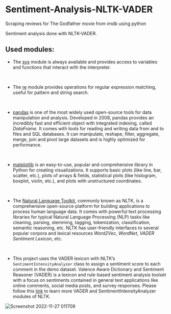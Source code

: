 # Sentiment-Analysis-NLTK-VADER

Scraping reviews for The Godfather movie from imdb using python

Sentiment analysis done with NLTK-VADER.

## Used modules:

<ul>
    <li>The <a href="https://docs.python.org/3/library/sys.html">sys</a> module is always available and provides access to variables and functions that interact with the interpreter.</li>
</ul>
<p><br></p>
<ul>
    <li>The <a href="https://docs.python.org/3/library/re.html">re</a> module provides operations for regular expression matching, useful for pattern and string search.</li>
</ul>
<p><br></p>
<ul>
    <li><a href="https://pandas.pydata.org/">pandas</a> is one of the most widely used open-source tools for data manipulation and analysis. Developed in 2008, pandas provides an incredibly fast and efficient object with integrated indexing, called <em>DataFrame</em>. It comes with tools for reading and writing data from and to files and SQL databases. It can manipulate, reshape, filter, aggregate, merge, join and pivot large datasets and is highly optimized for performance.</li>
</ul>
<p><br></p>
<ul>
    <li><a href="https://matplotlib.org/stable/index.html">matplotlib</a> is an easy-to-use, popular and comprehensive library in Python for creating visualizations. It supports basic plots (like line, bar, scatter, etc.), plots of arrays &amp; fields, statistical plots (like histogram, boxplot, violin, etc.), and plots with unstructured coordinates.</li>
</ul>
<p><br></p>
<ul>
    <li>The <a href="https://www.nltk.org/">Natural Language Toolkit</a>, commonly known as NLTK, is a comprehensive open-source platform for building applications to process human language data. It comes with powerful text processing libraries for typical Natural Language Processing (NLP) tasks like cleaning, parsing, stemming, tagging, tokenization, classification, semantic reasoning, etc. NLTK has user-friendly interfaces to several popular corpora and lexical resources <em>Word2Vec</em>, <em>WordNet</em>, <em>VADER</em> <em>Sentiment</em> <em>Lexicon</em>, etc.</li>
</ul>
<p><br></p>
<ul>
    <li>This project uses the VADER lexicon with NLTK&rsquo;s <code>SentimentIntensityAnalyzer</code> class to assign a sentiment score to each comment in the demo dataset. Valence Aware Dictionary and Sentiment Reasoner (VADER) is a lexicon and rule-based sentiment analysis toolset with a focus on sentiments contained in general text applications like online comments, social media posts, and survey responses. Please follow this <a href="https://www.nltk.org/_modules/nltk/sentiment/vader.html">link</a> to learn more VADER and SentimentIntensityAnalyzer modules of NLTK.</li>
</ul>


![Screenshot 2022-11-27 011709](https://user-images.githubusercontent.com/59805646/204113738-4a28e0f0-7da9-4e4d-a060-7fd4edf587b2.png)


